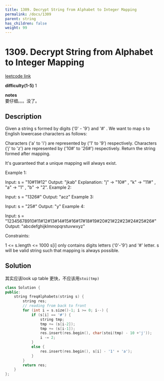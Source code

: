 ```yaml
---
title: 1309. Decrypt String from Alphabet to Integer Mapping
permalink: /docs/1309
parent: string
has_children: false
weight: 99
---
```

# 1309. Decrypt String from Alphabet to Integer Mapping
[leetcode link](https://leetcode.com/problems/decrypt-string-from-alphabet-to-integer-mapping/)

**difficulty(1-5)** 
1

**notes**   
要仔细。。。没了。

## Description
Given a string s formed by digits ('0' - '9') and '#' . We want to map s to English lowercase characters as follows:

Characters ('a' to 'i') are represented by ('1' to '9') respectively.
Characters ('j' to 'z') are represented by ('10#' to '26#') respectively. 
Return the string formed after mapping.

It's guaranteed that a unique mapping will always exist.

 

Example 1:

Input: s = "10#11#12"
Output: "jkab"
Explanation: "j" -> "10#" , "k" -> "11#" , "a" -> "1" , "b" -> "2".
Example 2:

Input: s = "1326#"
Output: "acz"
Example 3:

Input: s = "25#"
Output: "y"
Example 4:

Input: s = "12345678910#11#12#13#14#15#16#17#18#19#20#21#22#23#24#25#26#"
Output: "abcdefghijklmnopqrstuvwxyz"
 

Constraints:

1 <= s.length <= 1000
s[i] only contains digits letters ('0'-'9') and '#' letter.
s will be valid string such that mapping is always possible.

## Solution
其实应该look up table 更快，不应该用`stoi(tmp)`
```c++
class Solution {
public:
    string freqAlphabets(string s) {
        string res;
        // reading from back to front
        for (int i = s.size()-1; i >= 0; i--) {
            if (s[i] == '#') {
                string tmp;
                tmp += (s[i-2]);
                tmp += (s[i-1]);
                res.insert(res.begin(), char(stoi(tmp) - 10 +'j'));
                i -= 2;
            }
            else {
                res.insert(res.begin(), s[i] - '1' + 'a');
            }
        }
        return res;
    }
};

```
<!-- 
Default label
{: .label }

Blue label
{: .label .label-blue }

Stable
{: .label .label-green }

New release
{: .label .label-purple }

Coming soon
{: .label .label-yellow }

Deprecated
{: .label .label-red } -->
